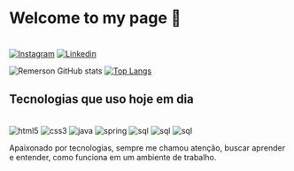 ### <h1> Welcome to my page 👋<h1/>

[![Instagram](https://img.shields.io/badge/Instagram-E4405F?style=for-the-badge&logo=instagram&logoColor=white)](https://www.instagram.com/remerson_gd9)
[![Linkedin](https://img.shields.io/badge/LinkedIn-0077B5?style=for-the-badge&logo=linkedin&logoColor=white)](https://www.linkedin.com/in/remerson-concei%C3%A7%C3%A3o)

![Remerson GitHub stats](https://github-readme-stats.vercel.app/api?username=remerson09&show_icons=true&theme=highcontrast)
[![Top Langs](https://github-readme-stats.vercel.app/api/top-langs/?username=remerson09&layout=donut-vertical)](https://github.com/remerson09/github-readme-stats)
## Tecnologias que uso hoje em dia
<div style="display: inline-block"><br/>
  <img align="center" alt="html5" src="https://img.shields.io/badge/HTML5-E34F26?style=for-the-badge&logo=html5&logoColor=white"/>
  <img align="center" alt="css3" src="https://img.shields.io/badge/CSS3-1572B6?style=for-the-badge&logo=css3&logoColor=white"/>
  <img align="center" alt="java" src="https://img.shields.io/badge/Java-ED8B00?style=for-the-badge&logo=openjdk&logoColor=white"/>
  <img align="center" alt="spring" src="https://img.shields.io/badge/Spring-6DB33F?style=for-the-badge&logo=spring&logoColor=white"/>
  <img align="center" alt="sql" src="https://img.shields.io/badge/MySQL-005C84?style=for-the-badge&logo=mysql&logoColor=white"/>
   <img align="center" alt="sql" src="https://img.shields.io/badge/Android-3DDC84?style=for-the-badge&logo=android&logoColor=white"/>
   <img align="center" alt="sql" src="https://img.shields.io/badge/Ubuntu-E95420?style=for-the-badge&logo=ubuntu&logoColor=white"/>
</div><br/>

Apaixonado por tecnologias, sempre me chamou atenção, buscar aprender e entender, como funciona em um ambiente de trabalho.
